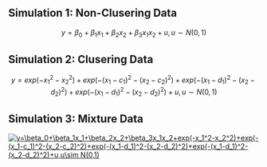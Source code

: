 ## Simulation 1: Non-Clusering Data

$$y=\beta_0+\beta_1x_1+\beta_2x_2+\beta_3x_1x_2+u,u\sim N(0,1)$$

## Simulation 2: Clusering Data

$$y=exp(-x_1^2-x_2^2)+exp(-(x_1-c_1)^2-(x_2-c_2)^2)+exp(-(x_1-d_1)^2-(x_2-d_2)^2)+exp(-(x_1-d_1)^2-(x_2-d_2)^2)+u,u\sim N(0,1)$$

## Simulation 3: Mixture Data
<a href="https://www.codecogs.com/eqnedit.php?latex=y=\beta_0&plus;\beta_1x_1&plus;\beta_2x_2&plus;\beta_3x_1x_2&plus;exp(-x_1^2-x_2^2)&plus;exp(-(x_1-c_1)^2-(x_2-c_2)^2)&plus;exp(-(x_1-d_1)^2-(x_2-d_2)^2)&plus;exp(-(x_1-d_1)^2-(x_2-d_2)^2)&plus;u,u\sim&space;N(0,1)" target="_blank"><img src="https://latex.codecogs.com/gif.latex?y=\beta_0&plus;\beta_1x_1&plus;\beta_2x_2&plus;\beta_3x_1x_2&plus;exp(-x_1^2-x_2^2)&plus;exp(-(x_1-c_1)^2-(x_2-c_2)^2)&plus;exp(-(x_1-d_1)^2-(x_2-d_2)^2)&plus;exp(-(x_1-d_1)^2-(x_2-d_2)^2)&plus;u,u\sim&space;N(0,1)" title="y=\beta_0+\beta_1x_1+\beta_2x_2+\beta_3x_1x_2+exp(-x_1^2-x_2^2)+exp(-(x_1-c_1)^2-(x_2-c_2)^2)+exp(-(x_1-d_1)^2-(x_2-d_2)^2)+exp(-(x_1-d_1)^2-(x_2-d_2)^2)+u,u\sim N(0,1)" /></a>
